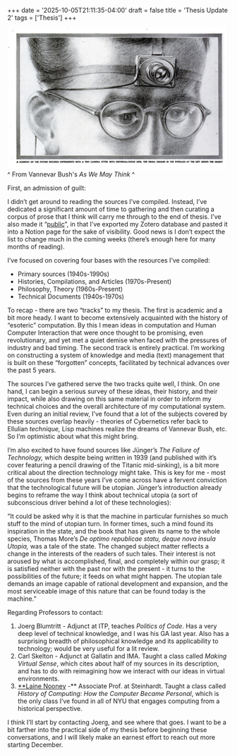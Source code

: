 +++
date = '2025-10-05T21:11:35-04:00'
draft = false
title = 'Thesis Update 2'
tags = ['Thesis']
+++

![Image](img.png)
^ From Vannevar Bush's *As We May Think* ^

First, an admission of guilt:

I didn’t get around to reading the sources I’ve compiled. Instead, I’ve dedicated a significant amount of time to gathering and then curating a corpus of prose that I think will carry me through to the end of thesis. I’ve also made it “[public](https://www.notion.so/283a65fcdedf80beb4f0cad5e9944369?pvs=21)”, in that I’ve exported my Zotero database and pasted it into a Notion page for the sake of visibility. Good news is I don’t expect the list to change much in the coming weeks (there’s enough here for many months of reading).

I’ve focused on covering four bases with the resources I’ve compiled:

- Primary sources (1940s-1990s)
- Histories, Compilations, and Articles (1970s-Present)
- Philosophy, Theory (1960s-Present)
- Technical Documents (1940s-1970s)

To recap - there are two “tracks” to my thesis. The first is academic and a bit more heady. I want to become extensively acquainted with the history of “esoteric” computation. By this I mean ideas in computation and Human Computer Interaction that were once thought to be promising, even revolutionary, and yet met a quiet demise when faced with the pressures of industry and bad timing. The second track is entirely practical. I’m working on constructing a system of knowledge and media (text) management that is built on these “forgotten” concepts, facilitated by technical advances over the past 5 years.

The sources I’ve gathered serve the two tracks quite well, I think. On one hand, I can begin a serious survey of these ideas, their history, and their impact, while also drawing on this same material in order to inform my technical choices and the overall architecture of my computational system. Even during an initial review, I’ve found that a lot of the subjects covered by these sources overlap heavily - theories of Cybernetics refer back to Ellulian *technique,* Lisp machines realize the dreams of Vannevar Bush, etc. So I’m optimistic about what this might bring.

I’m also excited to have found sources like Jünger’s *The Failure of Technology,* which despite being written in 1939 (and published with it’s cover featuring a pencil drawing of the Titanic mid-sinking), is a bit more critical about the direction technology might take. This is key for me - most of the sources from these years I’ve come across have a fervent conviction that the technological future will be utopian. Jünger’s introduction already begins to reframe the way I think about technical utopia (a sort of subconscious driver behind a lot of these technologies):

”It could be asked why it is that the machine in particular furnishes so much stuff to the mind of utopian turn. In former times, such a mind found its inspiration in the state, and the book that has given its name to the whole species, Thomas More’s *De optimo republicae statu, deque nova insula Utopia,* was a tale of the state. The changed subject matter reflects a change in the interests of the readers of such tales. Their interest is not aroused by what is accomplished, final, and completely within our grasp; it is satisfied neither with the past nor with the present - it turns to the possibilities of the future; it feeds on what might happen. The utopian tale demands an image capable of rational development and expansion, and the most serviceable image of this nature that can be found today is the machine.”

Regarding Professors to contact:

1. Joerg Blumtritt - Adjunct at ITP, teaches *Politics of Code*. Has a very deep level of technical knowledge, and I was his GA last year. Also has a surprising breadth of philosophical knowledge and its applicability to technology; would be very useful for a lit review.
2. Carl Skelton - Adjunct at Gallatin and IMA. Taught a class called *Making Virtual Sense*, which cites about half of my sources in its description, and has to do with reimagining how we interact with our ideas in virtual environments.
3. [**Laine Nooney](https://steinhardt.nyu.edu/user/3296) -** Associate Prof. at Steinhardt. Taught a class called *History of Computing: How the Computer Became Personal*, which is the only class I’ve found in all of NYU that engages computing from a historical perspective.

I think I’ll start by contacting Joerg, and see where that goes. I want to be a bit farther into the practical side of my thesis before beginning these conversations, and I will likely make an earnest effort to reach out more starting December.
